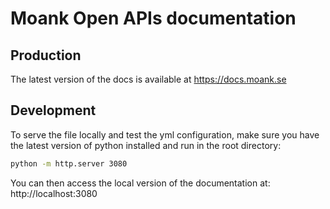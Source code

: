 # Moank Open APIs documentation

## Production
The latest version of the docs is available at https://docs.moank.se

## Development
To serve the file locally and test the yml configuration, make sure you have the latest version of python installed and run in the root directory:

```sh
python -m http.server 3080
```

You can then access the local version of the documentation at: http://localhost:3080
